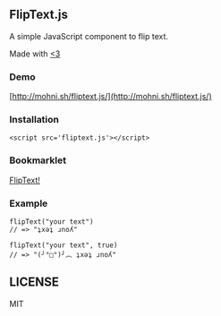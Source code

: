 ## FlipText.js

A simple JavaScript component to flip text.

Made with [<3](https://twitter.com/arrowgunz)

### Demo

[http://mohni.sh/fliptext.js/](http://mohni.sh/fliptext.js/)

### Installation

`<script src='fliptext.js'></script>`

### Bookmarklet

<a class="bookmarklet" href="javascript:(function()%7Bfunction%20callback()%7Balert(flipText(prompt('Enter%20text%20to%20flip')%2C%20true))%7Dvar%20s%3Ddocument.createElement(%22script%22)%3Bs.src%3D%22http%3A%2F%2Fmohni.sh%2Ffliptext.js%2Ffliptext.js%22%3Bif(s.addEventListener)%7Bs.addEventListener(%22load%22%2Ccallback%2Cfalse)%7Delse%20if(s.readyState)%7Bs.onreadystatechange%3Dcallback%7Ddocument.body.appendChild(s)%3B%7D)()">FlipText!</a>

### Example

```
flipText("your text")
// => "ʇxǝʇ ɹnoʎ"

flipText("your text", true)
// => "(╯°□°)╯︵ ʇxǝʇ ɹnoʎ"
```

## LICENSE

MIT